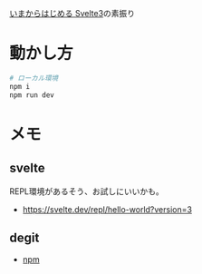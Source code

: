[いまからはじめる Svelte3](https://techbookfest.org/product/4925576424980480)の素振り

# 動かし方

```bash
# ローカル環境
npm i
npm run dev
```

# メモ

## svelte

REPL環境があるそう、お試しにいいかも。

- https://svelte.dev/repl/hello-world?version=3

## degit

- [npm](https://www.npmjs.com/package/degit)
